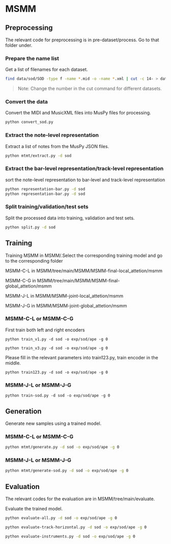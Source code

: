 # MSMM

## Preprocessing

The relevant code for preprocessing is in pre-dataset/process. Go to that folder under.

### Prepare the name list

Get a list of filenames for each dataset.

```sh
find data/sod/SOD -type f -name *.mid -o -name *.xml | cut -c 14- > data/sod/original-names.txt
```

> Note: Change the number in the cut command for different datasets.

### Convert the data

Convert the MIDI and MusicXML files into MusPy files for processing.

```sh
python convert_sod.py
```

### Extract the note-level representation

Extract a list of notes from the MusPy JSON files.

```sh
python mtmt/extract.py -d sod
```

### Extract the bar-level representation/track-level representation

sort the note-level representation to bar-level and track-level representation

```sh
python representation-bar.py -d sod
python representation-bar.py -d sod
```


### Split training/validation/test sets

Split the processed data into training, validation and test sets.

```sh
python split.py -d sod
```

## Training
Training MSMM in MSMM/.Select the corresponding training model and go to the corresponding folder

MSMM-C-L in MSMM/tree/main/MSMM/MSMM-final-local_attetion/msmm

MSMM-C-G in MSMM/tree/main/MSMM/MSMM-final-global_attetion/msmm

MSMM-J-L in MSMM/MSMM-joint-local_attetion/msmm

MSMM-J-G in MSMM/MSMM-joint-global_attetion/msmm

### MSMM-C-L or MSMM-C-G

First train both left and right encoders

  `python train_v1.py -d sod -o exp/sod/ape -g 0`
  
  `python train_v3.py -d sod -o exp/sod/ape -g 0`  

Please fill in the relevant parameters into train123.py, train encoder in the middle.

  `python train123.py -d sod -o exp/sod/ape -g 0`

### MSMM-J-L or MSMM-J-G 
  `python train-sod.py -d sod -o exp/sod/ape -g 0`
  
## Generation
Generate new samples using a trained model.

### MSMM-C-L or MSMM-C-G
```sh
python mtmt/generate.py -d sod -o exp/sod/ape -g 0
```
### MSMM-J-L or MSMM-J-G 
```sh
python mtmt/generate-sod.py -d sod -o exp/sod/ape -g 0
```

## Evaluation
The relevant codes for the evaluation are in MSMM/tree/main/evaluate.

Evaluate the trained model.

```sh
python evaluate-all.py -d sod -o exp/sod/ape -g 0
```
```sh
python evaluate-track-horizontal.py -d sod -o exp/sod/ape -g 0
```
```sh
python evaluate-instruments.py -d sod -o exp/sod/ape -g 0
```
